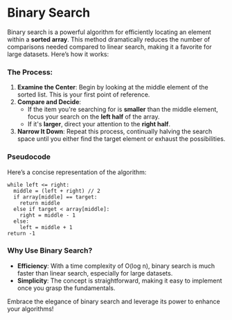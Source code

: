 # Binary Search

Binary search is a powerful algorithm for efficiently locating an element within a **sorted array**. This method dramatically reduces the number of comparisons needed compared to linear search, making it a favorite for large datasets. Here’s how it works:

### The Process:

1. **Examine the Center**: Begin by looking at the middle element of the sorted list. This is your first point of reference.
2. **Compare and Decide**: 
   - If the item you're searching for is **smaller** than the middle element, focus your search on the **left half** of the array.
   - If it's **larger**, direct your attention to the **right half**.
3. **Narrow It Down**: Repeat this process, continually halving the search space until you either find the target element or exhaust the possibilities.

### Pseudocode

Here’s a concise representation of the algorithm:

```
while left <= right:
  middle = (left + right) // 2
  if array[middle] == target:
    return middle
  else if target < array[middle]:
    right = middle - 1
  else:
    left = middle + 1
return -1
```


### Why Use Binary Search?

- **Efficiency**: With a time complexity of O(log n), binary search is much faster than linear search, especially for large datasets.
- **Simplicity**: The concept is straightforward, making it easy to implement once you grasp the fundamentals.

Embrace the elegance of binary search and leverage its power to enhance your algorithms!


